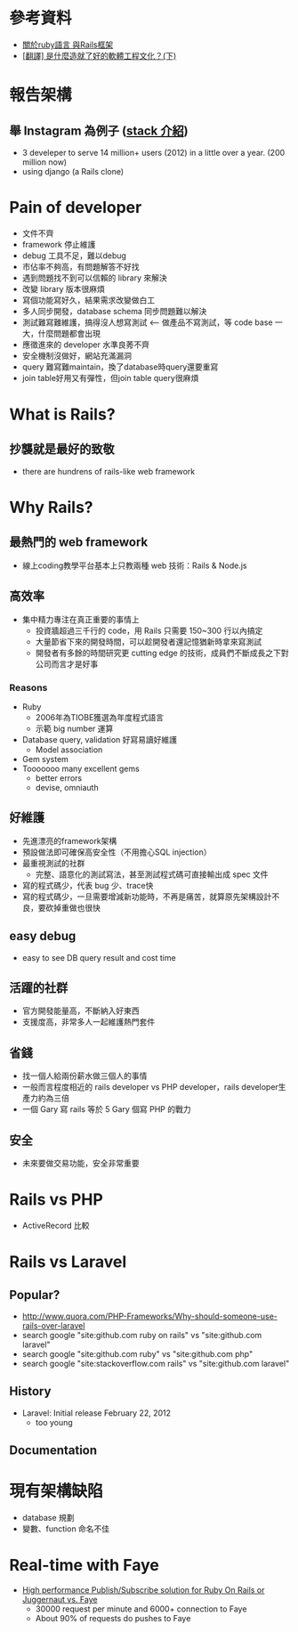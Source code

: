 # 參考資料
- [關於ruby語言 與Rails框架](http://diyland.biz/?opt=detail&topic=16&id=19601)
- [[翻譯] 是什麼造就了好的軟體工程文化？(下)](http://blog.littlelin.info/posts/2014/09/21/what-makes-good-engineering-culture-2)

# 報告架構
## 舉 Instagram 為例子 ([stack 介紹](http://instagram-engineering.tumblr.com/post/13649370142/what-powers-instagram-hundreds-of-instances-dozens-of))
- 3 develeper to serve 14 million+ users (2012) in a little over a year. (200 million now)
- using django (a Rails clone)

# Pain of developer
- 文件不齊
- framework 停止維護
- debug 工具不足，難以debug
- 市佔率不夠高，有問題解答不好找
- 遇到問題找不到可以信賴的 library 來解決
- 改變 library 版本很麻煩
- 寫個功能寫好久，結果需求改變做白工
- 多人同步開發，database schema 同步問題難以解決
- 測試難寫難維護，搞得沒人想寫測試 <-- 做產品不寫測試，等 code base 一大，什麼問題都會出現
- 應徵進來的 developer 水準良莠不齊
- 安全機制沒做好，網站充滿漏洞
- query 難寫難maintain，換了database時query還要重寫
- join table好用又有彈性，但join table query很麻煩


# What is Rails?

## 抄襲就是最好的致敬
- there are hundrens of rails-like web framework

# Why Rails?

## 最熱門的 web framework
- 線上coding教學平台基本上只教兩種 web 技術：Rails & Node.js


## 高效率
- 集中精力專注在真正重要的事情上
  - 投資牆超過三千行的 code，用 Rails 只需要 150~300 行以內搞定
  - 大量節省下來的開發時間，可以趁開發者還記憶猶新時拿來寫測試
  - 開發者有多餘的時間研究更 cutting edge 的技術，成員們不斷成長之下對公司而言才是好事

### Reasons
- Ruby
  - 2006年為TIOBE獲選為年度程式語言
  - 示範 big number 運算
- Database query, validation 好寫易讀好維護
  - Model association
- Gem system
- Tooooooo many excellent gems
  - better errors
  - devise, omniauth

## 好維護
- 先進漂亮的framework架構
- 預設做法即可確保高安全性（不用擔心SQL injection）
- 最重視測試的社群
  - 完整、語意化的測試寫法，甚至測試程式碼可直接輸出成 spec 文件
- 寫的程式碼少，代表 bug 少、trace快
- 寫的程式碼少，一旦需要增減新功能時，不再是痛苦，就算原先架構設計不良，要砍掉重做也很快

## easy debug
- easy to see DB query result and cost time

## 活躍的社群
- 官方開發能量高，不斷納入好東西
- 支援度高，非常多人一起維護熱門套件

## 省錢
- 找一個人給兩份薪水做三個人的事情
- 一般而言程度相近的 rails developer vs PHP developer，rails developer生產力約為三倍
- 一個 Gary 寫 rails 等於 5 Gary 個寫 PHP 的戰力


## 安全
- 未來要做交易功能，安全非常重要

# Rails vs PHP
- ActiveRecord 比較

# Rails vs Laravel
## Popular?
- http://www.quora.com/PHP-Frameworks/Why-should-someone-use-rails-over-laravel
- search google "site:github.com ruby on rails" vs "site:github.com laravel"
- search google "site:github.com ruby" vs "site:github.com php"
- search google "site:stackoverflow.com rails" vs "site:github.com laravel"

## History
- Laravel: Initial release  February 22, 2012
  - too young

## Documentation

# 現有架構缺陷
- database 規劃
- 變數、function 命名不佳

# Real-time with Faye
- [High performance Publish/Subscribe solution for Ruby On Rails or Juggernaut vs. Faye](http://rails-alex.blogspot.tw/2011/10/high-performance-publishsubscribe.html)
  - 30000 request per minute and 6000+ connection to Faye
  - About 90% of requests do pushes to Faye
